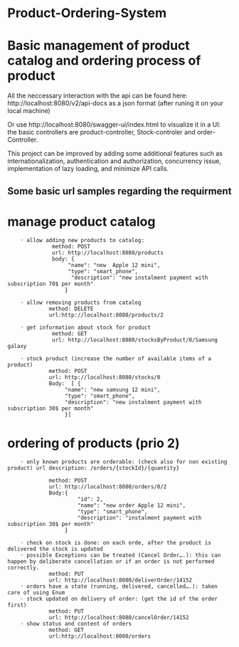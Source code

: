 # Product-Ordering-System
# Basic management of product catalog and ordering process of product

All the neccessary interaction with the api can be found here: http://localhost:8080/v2/api-docs as a json format (after runing it on your local machine) 

Or use http://localhost:8080/swagger-ui/index.html to visualize it in a UI: the basic controllers are product-controller, Stock-controler and order-Controller.

This project can be improved by adding some additional features such as internationalization, authentication and authorization, concurrency issue, implementation of lazy loading, and minimize API calls.
 
## Some basic url samples regarding the requirment

# manage product catalog
        ◦ allow adding new products to catalog: 
                  method: POST
                  url: http://localhost:8080/products
                  body: {
                       "name": "new  Apple 12 mini",
                       "type": "smart_phone",
                        "description": "new instalment payment with subscription 70$ per month"
                      }   
    
        ◦ allow removing products from catalog
                 method: DELETE
                 url:http://localhost:8080/products/2
                 
        ◦ get information about stock for product
                  method: GET
                  url: http://localhost:8080/stocksByProduct/0/Samsung galaxy

        ◦ stock product (increase the number of available items of a product)
                 method: POST
                 url: http://localhost:8080/stocks/0
                 Body:  [ {
                      "name": "new samsung 12 mini",
                      "type": "smart_phone",
                      "description": "new instalment payment with subscription 30$ per month"
                      }] 
                      
 # ordering of products (prio 2)
        ◦ only known products are orderable: (check also for non existing product) url description: /orders/{stockId}/{quantity}
      
                 method: POST
                 url: http://localhost:8080/orders/0/2 
                 Body:{
                          "id": 2,
                          "name": "new order Apple 12 mini",
                          "type": "smart_phone",
                          "description": "instalment payment with subscription 30$ per month"
                      }
                      
        ◦ check on stock is done: on each orde, after the product is delivered the stock is updated
        ◦ possible Exceptions can be treated (Cancel Order….): this can happen by deliberate cancellation or if an order is not performed correctly.
                 method: PUT
                 url: http://localhost:8080/deliverOrder/14152
        ◦ orders have a state (running, delivered, cancelled….): taken care of using Enum
        ◦ stock updated on delivery of order: (get the id of the order first)
                 method: PUT
                 url: http://localhost:8080/cancelOrder/14152
        ◦ show status and content of orders
                 method: GET
                 url:http://localhost:8080/orders



